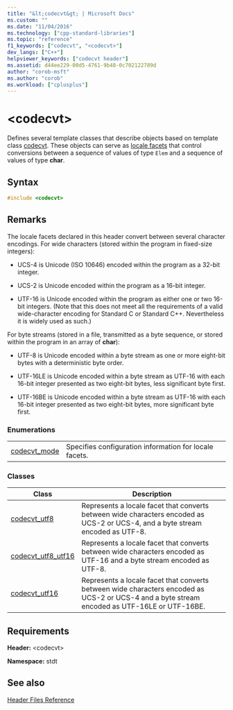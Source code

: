 ```yaml
---
title: "&lt;codecvt&gt; | Microsoft Docs"
ms.custom: ""
ms.date: "11/04/2016"
ms.technology: ["cpp-standard-libraries"]
ms.topic: "reference"
f1_keywords: ["codecvt", "<codecvt>"]
dev_langs: ["C++"]
helpviewer_keywords: ["codecvt header"]
ms.assetid: d44ee229-00d5-4761-9b48-0c702122789d
author: "corob-msft"
ms.author: "corob"
ms.workload: ["cplusplus"]
---
```

# &lt;codecvt&gt;

Defines several template classes that describe objects based on template class [codecvt](../standard-library/codecvt-class.md). These objects can serve as [locale facets](../standard-library/locale-class.md#facet_class) that control conversions between a sequence of values of type `Elem` and a sequence of values of type **char**.

## Syntax

```cpp
#include <codecvt>

```

## Remarks

The locale facets declared in this header convert between several character encodings. For wide characters (stored within the program in fixed-size integers):

- UCS-4 is Unicode (ISO 10646) encoded within the program as a 32-bit integer.

- UCS-2 is Unicode encoded within the program as a 16-bit integer.

- UTF-16 is Unicode encoded within the program as either one or two 16-bit integers. (Note that this does not meet all the requirements of a valid wide-character encoding for Standard C or Standard C++. Nevertheless it is widely used as such.)

For byte streams (stored in a file, transmitted as a byte sequence, or stored within the program in an array of **char**):

- UTF-8 is Unicode encoded within a byte stream as one or more eight-bit bytes with a deterministic byte order.

- UTF-16LE is Unicode encoded within a byte stream as UTF-16 with each 16-bit integer presented as two eight-bit bytes, less significant byte first.

- UTF-16BE is Unicode encoded within a byte stream as UTF-16 with each 16-bit integer presented as two eight-bit bytes, more significant byte first.

### Enumerations

|||
|-|-|
|[codecvt_mode](../standard-library/codecvt-enums.md#codecvt_mode)|Specifies configuration information for locale facets.|

### Classes

|Class|Description|
|-|-|
|[codecvt_utf8](codecvt-utf8-class.md)|Represents a locale facet that converts between wide characters encoded as UCS-2 or UCS-4, and a byte stream encoded as UTF-8.|
|[codecvt_utf8_utf16](codecvt-utf8-utf16-class.md)|Represents a locale facet that converts between wide characters encoded as UTF-16 and a byte stream encoded as UTF-8.|
|[codecvt_utf16](codecvt-utf16-class.md)|Represents a locale facet that converts between wide characters encoded as UCS-2 or UCS-4 and a byte stream encoded as UTF-16LE or UTF-16BE.|

## Requirements

**Header:** \<codecvt>

**Namespace:** stdt

## See also

[Header Files Reference](../standard-library/cpp-standard-library-header-files.md)<br/>
